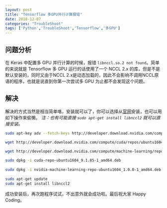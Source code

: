 ```yaml
---
layout: post
title: "Tensorflow 多GPU并行计算报错"
date: 2018-12-07
categories: "TroubleShoot"
tags: ['Python','TroubleShoot','Tensorflow','多GPU']
---
```

## 问题分析
在 Keras 中配置多 GPU 并行计算的时候，报错 `libnccl.so.2 not found`。简单的来说就是 Tensorflow 多 GPU 运行的话使用了一个 NCCL 2.x 的库，但是不是默认安装的，同时又由于NCCL 2.x是动态加载的，因此不会影响不调用NCCL原语的程序，也就是说直到你第一次尝试多 GPU 为止都不会发现这个问题。

## 解决
解决的方式当然是相当简单咯，安装就可以了，你可以选择从[官网](https://developer.nvidia.com/nccl)安装，也可以用如下操作来偷懒。
*注：也有可能直接 `sudo apt-get install libnccl2` 就可以直接安装。*
```bash
sudo apt-key adv --fetch-keys http://developer.download.nvidia.com/compute/cuda/repos/ubuntu1604/x86_64/7fa2af80.pub

wget http://developer.download.nvidia.com/compute/cuda/repos/ubuntu1604/x86_64/cuda-repo-ubuntu1604_9.1.85-1_amd64.deb

wget http://developer.download.nvidia.com/compute/machine-learning/repos/ubuntu1604/x86_64/nvidia-machine-learning-repo-ubuntu1604_1.0.0-1_amd64.deb
 
sudo dpkg -i cuda-repo-ubuntu1604_9.1.85-1_amd64.deb
 
sudo dpkg -i nvidia-machine-learning-repo-ubuntu1604_1.0.0-1_amd64.deb
 
sudo apt-get update
sudo apt-get install libnccl2
```
 成功安装后，再次跑程序试试，不出意外就会成功啦。最后祝大家 Happy Coding。